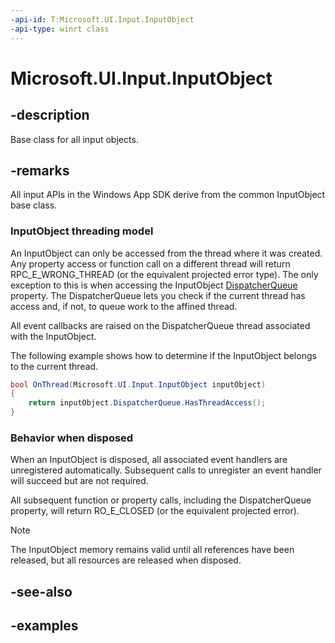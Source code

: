 ```yaml
---
-api-id: T:Microsoft.UI.Input.InputObject
-api-type: winrt class
---
```


# Microsoft.UI.Input.InputObject

<!--
public class InputObject
-->

## -description

Base class for all input objects.

## -remarks

All input APIs in the Windows App SDK derive from the common InputObject base class.

### InputObject threading model

An InputObject can only be accessed from the thread where it was created. Any property access or function call on a different thread will return RPC_E_WRONG_THREAD (or the equivalent projected error type). The only exception to this is when accessing the InputObject [DispatcherQueue](inputobject_dispatcherqueue.md) property. The DispatcherQueue lets you check if the current thread has access and, if not, to queue work to the affined thread.

All event callbacks are raised on the DispatcherQueue thread associated with the InputObject.

The following example shows how to determine if the InputObject belongs to the current thread.

```csharp
bool OnThread(Microsoft.UI.Input.InputObject inputObject)
{
    return inputObject.DispatcherQueue.HasThreadAccess();
}
```

### Behavior when disposed

When an InputObject is disposed, all associated event handlers are unregistered automatically. Subsequent calls to unregister an event handler will succeed but are not required.

All subsequent function or property calls, including the DispatcherQueue property, will return RO_E_CLOSED (or the equivalent projected error).

> [!Note]
> The InputObject memory remains valid until all references have been released, but all resources are released when disposed.

## -see-also

## -examples
